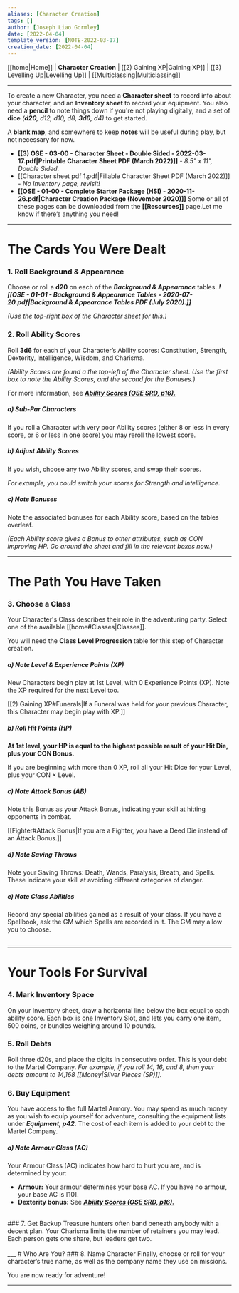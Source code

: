 ```yaml
---
aliases: [Character Creation]
tags: []
author: [Joseph Liao Gormley]
date: [2022-04-04]
template_version: [NOTE-2022-03-17]
creation_date: [2022-04-04]
---
```

[[home|Home]] | **Character Creation** | [[2) Gaining XP|Gaining XP]] | [[3) Levelling Up|Levelling Up]] | [[Multiclassing|Multiclassing]]
___
To create a new Character, you need a **Character sheet** to record info about your character, and an **Inventory sheet** to record your equipment. You also need a **pencil** to note things down if you're not playing digitally, and a set of **dice** *(**d20**, d12, d10, d8, **3d6**, d4)* to get started.

A **blank map**, and somewhere to keep **notes** will be useful during play, but not necessary for now.

- **[[3) OSE - 03-00 - Character Sheet - Double Sided - 2022-03-17.pdf|Printable Character Sheet PDF (March 2022)]]** - *8.5" x 11", Double Sided.*
- [[Character sheet pdf 1.pdf|Fillable Character Sheet PDF (March 2022)]] - *No Inventory page, revisit!*
- **[[OSE - 01-00 - Complete Starter Package (HSI) - 2020-11-26.pdf|Character Creation Package (November 2020)]]**
Some or all of these pages can be downloaded from the **[[Resources]]** page.Let me know if there’s anything you need!

___
# The Cards You Were Dealt
### 1. Roll Background & Appearance
Choose or roll a **d20** on each of the ***Background & Appearance*** tables. ***![[OSE - 01-01 - Background & Appearance Tables - 2020-07-20.pdf|Background & Appearance Tables PDF (July 2020).]]***

*(Use the top-right box of the Character sheet for this.)*
<br>
### 2. Roll Ability Scores
Roll **3d6** for each of your Character’s Ability scores: Constitution, Strength, Dexterity, Intelligence, Wisdom, and Charisma.

*(Ability Scores are found a the top-left of the Character sheet. Use the first box to note the Ability Scores, and the second for the Bonuses.)*

For more information, see [***Ability Scores (OSE SRD, p16).***](https://oldschoolessentials.necroticgnome.com/srd/index.php/Ability_Scores)

<!-- #### Online Character Generation
Steps 1-3 involve a lot of rolling, so to have those results automatically generated, click here.-->
##### ***a) Sub-Par Characters***
If you roll a Character with very poor Ability scores (either 8 or less in every score, or 6 or less in one score) you may reroll the lowest score.

##### ***b) Adjust Ability Scores***
If you wish, choose any two Ability scores, and swap their scores.

*For example, you could switch your scores for Strength and Intelligence.*

##### ***c) Note Bonuses***
Note the associated bonuses for each Ability score, based on the tables overleaf. 

*(Each Ability score gives a Bonus to other attributes, such as CON improving HP. Go around the sheet and fill in the relevant boxes now.)*<!-- #Revisit -->

___
# The Path You Have Taken
### 3. Choose a Class
Your Character's Class describes their role in the adventuring party. Select one of the available [[home#Classes|Classes]].

You will need the **Class Level Progression** table for this step of Character creation.

##### ***a) Note Level & Experience Points (XP)***
New Characters begin play at 1st Level, with 0 Experience Points (XP). Note the XP required for the next Level too.

[[2) Gaining XP#Funerals|If a Funeral was held for your previous Character, this Character may begin play with XP.]]

##### ***b) Roll Hit Points (HP)***
<!-- Your Level Progression table lists your Hit Dice.-->
**At 1st level, your HP is equal to the highest possible result of your Hit Die, plus your CON Bonus.**

If you are beginning with more than 0 XP, roll all your Hit Dice for your Level, plus your CON $\times$ Level.

##### ***c) Note Attack Bonus (AB)***
<!-- Your Level Progression table lists your Attack Bonus. -->
Note this Bonus as your Attack Bonus, indicating your skill at hitting opponents in combat.

[[Fighter#Attack Bonus|If you are a Fighter, you have a Deed Die instead of an Attack Bonus.]]

##### ***d) Note Saving Throws***
Note your Saving Throws<!--, listed in the Level Progression Chart for your class-->: Death, Wands, Paralysis, Breath, and Spells. These indicate your skill at avoiding different categories of danger. <!-- (see ***Saving Throws, OSE p105***).-->

##### ***e) Note Class Abilities***
Record any special abilities gained as a result of your class. If you have a Spellbook, ask the GM which Spells are recorded in it. The GM may allow you to choose.
<br><br>
___
# Your Tools For Survival
### 4. Mark Inventory Space
On your Inventory sheet, draw a horizontal line below the box equal to each ability score. Each box is one Inventory Slot, and lets you carry one item, 500 coins, or bundles weighing around 10 pounds.
<br>
### 5. Roll Debts
Roll three d20s, and place the digits in consecutive order. This is your debt to the Martel Company. *For example, if you roll 14, 16, and 8, then your debts amount to 14,168 [[Money|Silver Pieces (SP)]].*
<br>
### 6. Buy Equipment
You have access to the full Martel Armory. You may spend as much money as you wish to equip yourself for adventure, consulting the equipment lists under ***Equipment, p42***.<!-- #Revisit --> The cost of each item is added to your debt to the Martel Company.

##### ***a) Note Armour Class (AC)***
Your Armour Class (AC) indicates how hard to hurt you are, and is determined by your:
- **Armour:** Your armour determines your base AC. If you have no armour, your base AC is [10].
- **Dexterity bonus:** See [***Ability Scores (OSE SRD, p16).***](https://oldschoolessentials.necroticgnome.com/srd/index.php/Ability_Scores#Dexterity_.28DEX.29) 
<br>
### 7. Get Backup
Treasure hunters often band beneath anybody with a decent plan. Your Charisma limits the number of retainers you may lead. Each person gets one share, but leaders get two.
<br><br>
___
# Who Are You?
### 8. Name Character
Finally, choose or roll for your character’s true name, as well as the company name they use on missions.

You are now ready for adventure!

___


